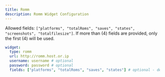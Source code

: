 ```yaml
---
title: Romm
description: Romm Widget Configuration
---
```


Allowed fields: `["platforms", "totalRoms", "saves", "states", "screenshots", "totalfilesize"]`.
If more than (4) fields are provided, only the first (4) will be used.

```yaml
widget:
  type: romm
  url: http://romm.host.or.ip
  username: username # optional
  password: password # optional
  fields: ["platforms", "totalRoms", "saves", "states"] # optional - default fields shown
